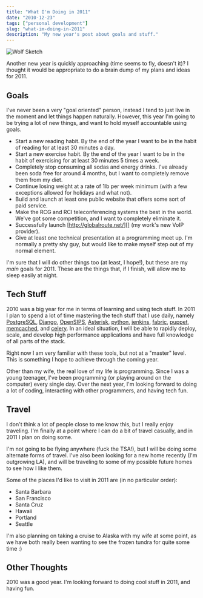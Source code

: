 ```yaml
---
title: "What I'm Doing in 2011"
date: "2010-12-23"
tags: ["personal development"]
slug: "what-im-doing-in-2011"
description: "My new year's post about goals and stuff."
---
```



![Wolf Sketch][]


Another new year is quickly approaching (time seems to fly, doesn't it)?  I
thought it would be appropriate to do a brain dump of my plans and ideas for
2011.


## Goals

I've never been a very "goal oriented" person, instead I tend to just live in
the moment and let things happen naturally.  However, this year I'm going to be
trying a lot of new things, and want to hold myself accountable using goals.

-   Start a new reading habit.  By the end of the year I want to be in the
    habit of reading for at least 30 minutes a day.
-   Start a new exercise habit.  By the end of the year I want to be in the
    habit of exercising for at least 30 minutes 5 times a week.
-   Completely stop consuming all sodas and energy drinks.  I've already been
    soda free for around 4 months, but I want to completely remove them from my
    diet.
-   Continue losing weight at a rate of 1lb per week minimum (with a few
    exceptions allowed for holidays and what not).
-   Build and launch at least one public website that offers some sort of paid
    service.
-   Make the RCG and RCI teleconferencing systems the best in the world.  We've
    got some competition, and I want to completely eliminate it.
-   Successfully launch [http://globalroute.net/][] (my work's new VoIP
    provider).
-   Give at least one technical presentation at a programming meet up.  I'm
    normally a pretty shy guy, but would like to make myself step out of my
    normal element.

I'm sure that I will do other things too (at least, I hope!), but these are my
*main* goals for 2011.  These are the things that, if I finish, will allow me
to sleep easily at night.


## Tech Stuff

2010 was a big year for me in terms of learning and using tech stuff.  In 2011
I plan to spend a lot of time mastering the tech stuff that I use daily, namely
[PostgreSQL][], [Django][], [OpenSIPS][], [Asterisk][], [python][],
[jenkins][], [fabric][], [puppet][], [memcached][], and [celery][].  In an
ideal situation, I will be able to rapidly deploy, scale, and develop high
performance applications and have full knowledge of all parts of the stack.

Right now I am very familiar with these tools, but not at a "master" level.
This is something I hope to achieve through the coming year.

Other than my wife, the real love of my life is programming.  Since I was a
young teenager, I've been programming (or playing around on the computer) every
single day.  Over the next year, I'm looking forward to doing a lot of coding,
interacting with other programmers, and having tech fun.


## Travel

I don't think a lot of people close to me know this, but I really enjoy
traveling. I'm finally at a point where I can do a bit of travel casually, and
in 2011 I plan on doing some.

I'm not going to be flying anywhere (fuck the TSA!), but I will be doing some
alternate forms of travel.  I've also been looking for a new home recently (I'm
outgrowing LA), and will be traveling to some of my possible future homes to see
how I like them.

Some of the places I'd like to visit in 2011 are (in no particular order):

-   Santa Barbara
-   San Francisco
-   Santa Cruz
-   Hawaii
-   Portland
-   Seattle

I'm also planning on taking a cruise to Alaska with my wife at some point, as
we have both really been wanting to see the frozen tundra for quite some time
:)


## Other Thoughts

2010 was a good year.  I'm looking forward to doing cool stuff in 2011, and
having fun.


  [Wolf Sketch]: {filename}/images/2010/wolf-sketch.png "Wolf Sketch"
  [http://globalroute.net/]: http://globalroute.net/ "GlobalRoute"
  [PostgreSQL]: http://www.postgresql.org/ "PostgreSQL"
  [Django]: http://www.djangoproject.com/ "Django"
  [OpenSIPS]: http://www.opensips.org/ "OpenSIPS"
  [Asterisk]: http://www.asterisk.org/ "Asterisk"
  [python]: http://python.org/ "Python"
  [jenkins]: http://jenkins-ci.org/ "jenkins"
  [fabric]: http://docs.fabfile.org/en/latest/ "fabric"
  [puppet]: https://www.puppetlabs.com/ "puppe"
  [memcached]: http://memcached.org/ "memcached"
  [celery]: http://celeryproject.org/ "celery"
